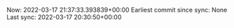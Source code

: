 Now: 2022-03-17 21:37:33.393839+00:00 Earliest commit since sync: None Last sync: 2022-03-17 20:30:50+00:00
